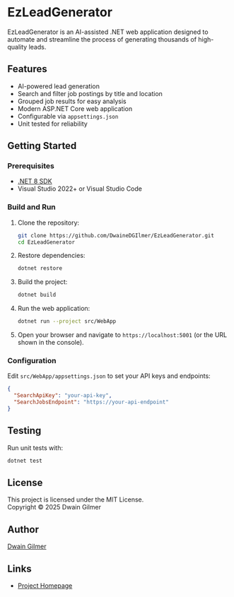 # EzLeadGenerator

EzLeadGenerator is an AI-assisted .NET web application designed to automate and streamline the process of generating thousands of high-quality leads.

## Features

- AI-powered lead generation
- Search and filter job postings by title and location
- Grouped job results for easy analysis
- Modern ASP.NET Core web application
- Configurable via `appsettings.json`
- Unit tested for reliability

## Getting Started

### Prerequisites

- [.NET 8 SDK](https://dotnet.microsoft.com/download)
- Visual Studio 2022+ or Visual Studio Code

### Build and Run

1. Clone the repository:
    ```sh
    git clone https://github.com/DwaineDGIlmer/EzLeadGenerator.git
    cd EzLeadGenerator
    ```

2. Restore dependencies:
    ```sh
    dotnet restore
    ```

3. Build the project:
    ```sh
    dotnet build
    ```

4. Run the web application:
    ```sh
    dotnet run --project src/WebApp
    ```

5. Open your browser and navigate to `https://localhost:5001` (or the URL shown in the console).

### Configuration

Edit `src/WebApp/appsettings.json` to set your API keys and endpoints:
```json
{
  "SearchApiKey": "your-api-key",
  "SearchJobsEndpoint": "https://your-api-endpoint"
}
```

## Testing

Run unit tests with:
```sh
dotnet test
```

## License

This project is licensed under the MIT License.  
Copyright © 2025 Dwain Gilmer

## Author

[Dwain Gilmer](mailto:dwaine.gilmer@protonmail.com)

## Links

- [Project Homepage](https://github.com/DwaineDGIlmer/EzLeadGenerator)